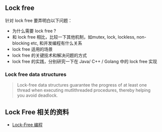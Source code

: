 
## Lock free

针对 lock free 要弄明白以下问题：

- 为什么需要 lock free ?
- 和 lock free 相比，比较一下其他机制，如mutex, lock, lockless, non-blocking etc, 和并发编程有什么关系
- lock free 适用的场景
- lock free 的关键技术和解决问题的方式
- lock free 的实践，分别研究一下在 Java/ C++ / Golang 中的 lock free 实现

### Lock free data structures 

> Lock-free data structures guarantee the progress of at least one thread when executing mutlithreaded procedures, thereby helping you avoid deadlock. 


## Lock Free 相关的资料

- [Lock-Free 编程](https://www.cnblogs.com/gaochundong/p/lock_free_programming.html)

